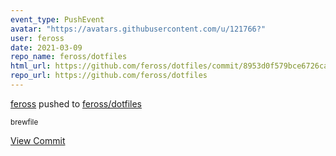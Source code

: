 ```yaml
---
event_type: PushEvent
avatar: "https://avatars.githubusercontent.com/u/121766?"
user: feross
date: 2021-03-09
repo_name: feross/dotfiles
html_url: https://github.com/feross/dotfiles/commit/8953d0f579bce6726ca40f24b0febcb5807210a4
repo_url: https://github.com/feross/dotfiles
---
```


<a href='https://github.com/feross' target='_blank'>feross</a> pushed to <a href='https://github.com/feross/dotfiles' target='_blank'>feross/dotfiles</a>

<small>brewfile</small>

<a href='https://github.com/feross/dotfiles/commit/8953d0f579bce6726ca40f24b0febcb5807210a4' target='_blank'>View Commit</a>